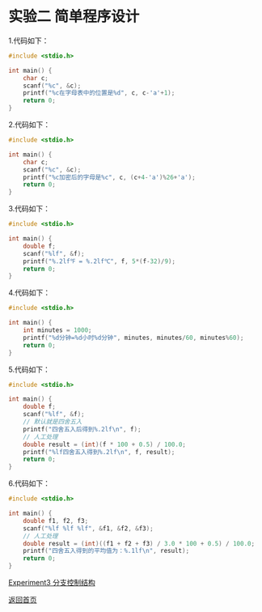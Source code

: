 # 实验二 简单程序设计

1.代码如下：
```c
#include <stdio.h>

int main() {
    char c;
    scanf("%c", &c);
    printf("%c在字母表中的位置是%d", c, c-'a'+1);
    return 0;
}
```

2.代码如下：
```c
#include <stdio.h>

int main() {
    char c;
    scanf("%c", &c);
    printf("%c加密后的字母是%c", c, (c+4-'a')%26+'a');
    return 0;
}
```

3.代码如下：
```c
#include <stdio.h>

int main() {
    double f;
    scanf("%lf", &f);
    printf("%.2lf℉ = %.2lf℃", f, 5*(f-32)/9);
    return 0;
}
```

4.代码如下：
```c
#include <stdio.h>

int main() {
    int minutes = 1000;
    printf("%d分钟=%d小时%d分钟", minutes, minutes/60, minutes%60);
    return 0;
}
```

5.代码如下：
```c
#include <stdio.h>

int main() {
    double f;
    scanf("%lf", &f);
    // 默认就是四舍五入
    printf("四舍五入后得到%.2lf\n", f);
    // 人工处理
    double result = (int)(f * 100 + 0.5) / 100.0;
    printf("%lf四舍五入得到%.2lf\n", f, result);
    return 0;
}
```

6.代码如下：
```c
#include <stdio.h>

int main() {
    double f1, f2, f3;
    scanf("%lf %lf %lf", &f1, &f2, &f3);
    // 人工处理
    double result = (int)((f1 + f2 + f3) / 3.0 * 100 + 0.5) / 100.0;
    printf("四舍五入得到的平均值为：%.1lf\n", result);
    return 0;
}
```

[Experiment3 分支控制结构](/Experiment3.md)

[返回首页](/README.md)
